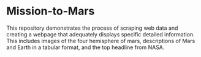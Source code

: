 # Mission-to-Mars

This repository demonstrates the process of scraping web data and creating a webpage that adequately displays specific detailed information. This includes images of the four hemisphere of mars, descriptions of Mars and Earth in a tabular format, and the top headline from NASA.
